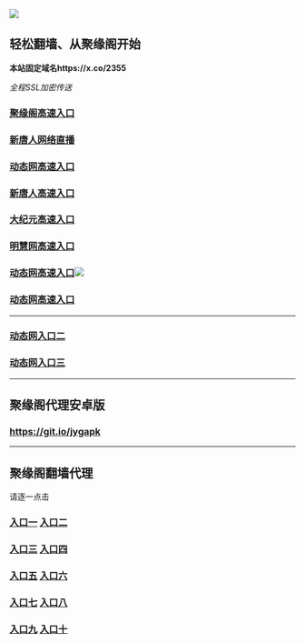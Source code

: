 
![](https://raw.githubusercontent.com/hao369/a/master/j.jpg)



## 轻松翻墙、从聚缘阁开始

**本站固定域名https://x.co/2355**

_全程SSL加密传送_

### [聚缘阁高速入口](https://bgwwjl7vha.execute-api.us-east-2.amazonaws.com/erw53566)

### [新唐人网络直播](https://1cjihazh4f.execute-api.us-east-2.amazonaws.com/re5366)

### [动态网高速入口](https://lblfmngcl1.execute-api.us-east-2.amazonaws.com/ewt2525y/?id=2)

### [新唐人高速入口](https://lblfmngcl1.execute-api.us-east-2.amazonaws.com/ewt2525y/?id=5)

### [大纪元高速入口](https://lblfmngcl1.execute-api.us-east-2.amazonaws.com/ewt2525y/?id=7)

### [明慧网高速入口](https://lblfmngcl1.execute-api.us-east-2.amazonaws.com/ewt2525y/?id=3)

### [动态网高速入口](https://x.co/98857478)![](https://raw.githubusercontent.com/hao369/a/master/jygtj.gif)

### [动态网高速入口](https://x.co/ret43)



***

### [动态网入口二](https://x.co/ddg)

### [动态网入口三]( https://x.co/ddf)



***



##  聚缘阁代理安卓版

### https://git.io/jygapk


***


## 聚缘阁翻墙代理 

请逐一点击

### **[入口一](https://f5jfy2vrvd.execute-api.ap-northeast-2.amazonaws.com/325267)** **[入口二]( https://ey60eln670.execute-api.ap-northeast-2.amazonaws.com/968852f53)**


### **[入口三](https://s3-ap-southeast-1.amazonaws.com/jyg4/jyg.html)**  **[入口四](https://s3-ap-northeast-1.amazonaws.com/jyg9/jyg.html)**

### **[入口五](https://s3.ap-south-1.amazonaws.com/jyg5/jyg.html)**  **[入口六](https://s3-us-west-2.amazonaws.com/jyg7/jyg.html)**


###  **[入口七](https://s3-us-west-1.amazonaws.com/jyg6/jyg.html)**  **[入口八](https://s3-eu-west-1.amazonaws.com/jyg8/jyg.html)**


###  **[入口九](https://s3.eu-central-1.amazonaws.com/jyg3/jyg.html)**  **[入口十](https://s3-ap-southeast-2.amazonaws.com/jyg1/jyg.html)**




